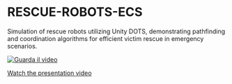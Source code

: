 # RESCUE-ROBOTS-ECS
 Simulation of rescue robots utilizing Unity DOTS, demonstrating pathfinding and coordination algorithms for efficient victim rescue in emergency scenarios.

[![Guarda il video](https://img.youtube.com/vi/eZreZjUizZk/0.jpg)](https://www.youtube.com/watch?v=eZreZjUizZk)

[Watch the presentation video](https://www.youtube.com/watch?v=eZreZjUizZk)
